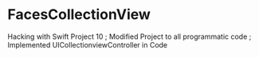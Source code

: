 # FacesCollectionView
 Hacking with Swift Project 10 ; Modified Project to all programmatic code ; Implemented UICollectionviewController in Code

